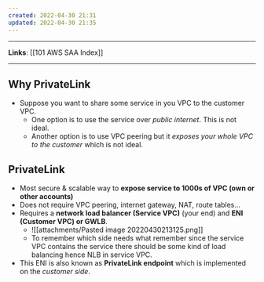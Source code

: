 ```yaml
---
created: 2022-04-30 21:31
updated: 2022-04-30 21:35
---
```

---
**Links**: [[101 AWS SAA Index]]

---
## Why PrivateLink
- Suppose you want to share some service in you VPC to the customer VPC. 
	- One option is to use the service over *public internet*. This is not ideal.
	- Another option is to use VPC peering but it *exposes your whole VPC to the customer* which is not ideal.

## PrivateLink
- Most secure & scalable way to **expose service to 1000s of VPC (own or other accounts)**
- Does not require VPC peering, internet gateway, NAT, route tables...
- Requires a **network load balancer (Service VPC)** (your end) and **ENI (Customer VPC) or GWLB**. 
	- ![[attachments/Pasted image 20220430213125.png]]
	- To remember which side needs what remember since the service VPC contains the service there should be some kind of load balancing hence NLB in service VPC.
- This ENI is also known as **PrivateLink endpoint** which is implemented on the *customer side*.
